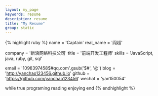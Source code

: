 ```yaml
---
layout: my_page
keywords: resume
description: resume
title: "My Resume"
group: static
---
```


{% highlight ruby %}
name = 'Captain'
real_name = '阎超'

company = '新浪网络科技公司'
title = '前端开发工程师'
skills = 'JavaScript, java, ruby, git, sql'

email = '1098397458$#qq.com'.gsub('$#', '@')
blog = 'http://yanchao123456.github.io'
github = 'https://github.com/yanchao123456'
wechat = 'yan150054'

while true
  programing
  reading
  enjoying
end
{% endhighlight %}